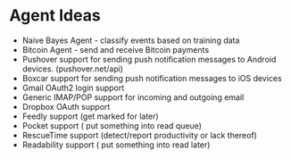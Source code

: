 # Agent Ideas

* Naive Bayes Agent - classify events based on training data
* Bitcoin Agent - send and receive Bitcoin payments
* Pushover support for sending push notification messages to Android devices. (pushover.net/api)
* Boxcar support for sending push notification messages to iOS devices
* Gmail OAuth2 login support
* Generic IMAP/POP support for incoming and outgoing email
* Dropbox OAuth support
* Feedly support (get marked for later)
* Pocket support ( put something into read queue)
* RescueTime support (detect/report productivity or lack thereof)
* Readability support ( put something into read later)